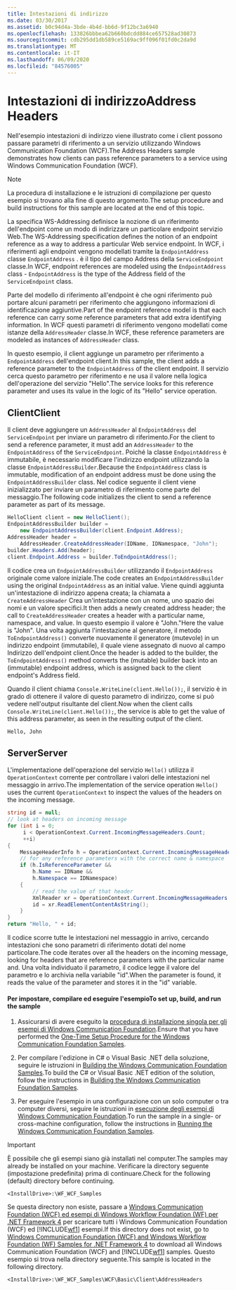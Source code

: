 ```yaml
---
title: Intestazioni di indirizzo
ms.date: 03/30/2017
ms.assetid: b0c94d4a-3bde-4b4d-bb6d-9f12bc3a6940
ms.openlocfilehash: 133826bbbea62b660bdcdd884ce657528ad30873
ms.sourcegitcommit: cdb295dd1db589ce5169ac9ff096f01fd0c2da9d
ms.translationtype: MT
ms.contentlocale: it-IT
ms.lasthandoff: 06/09/2020
ms.locfileid: "84576005"
---
```

# <a name="address-headers"></a><span data-ttu-id="a00c2-102">Intestazioni di indirizzo</span><span class="sxs-lookup"><span data-stu-id="a00c2-102">Address Headers</span></span>

<span data-ttu-id="a00c2-103">Nell'esempio intestazioni di indirizzo viene illustrato come i client possono passare parametri di riferimento a un servizio utilizzando Windows Communication Foundation (WCF).</span><span class="sxs-lookup"><span data-stu-id="a00c2-103">The Address Headers sample demonstrates how clients can pass reference parameters to a service using Windows Communication Foundation (WCF).</span></span>

> [!NOTE]
> <span data-ttu-id="a00c2-104">La procedura di installazione e le istruzioni di compilazione per questo esempio si trovano alla fine di questo argomento.</span><span class="sxs-lookup"><span data-stu-id="a00c2-104">The setup procedure and build instructions for this sample are located at the end of this topic.</span></span>

<span data-ttu-id="a00c2-105">La specifica WS-Addressing definisce la nozione di un riferimento dell'endpoint come un modo di indirizzare un particolare endpoint servizio Web.</span><span class="sxs-lookup"><span data-stu-id="a00c2-105">The WS-Addressing specification defines the notion of an endpoint reference as a way to address a particular Web service endpoint.</span></span> <span data-ttu-id="a00c2-106">In WCF, i riferimenti agli endpoint vengono modellati tramite la `EndpointAddress` classe `EndpointAddress` . è il tipo del campo Address della `ServiceEndpoint` classe.</span><span class="sxs-lookup"><span data-stu-id="a00c2-106">In WCF, endpoint references are modeled using the `EndpointAddress` class - `EndpointAddress` is the type of the Address field of the `ServiceEndpoint` class.</span></span>

<span data-ttu-id="a00c2-107">Parte del modello di riferimento all'endpoint è che ogni riferimento può portare alcuni parametri per riferimento che aggiungono informazioni di identificazione aggiuntive.</span><span class="sxs-lookup"><span data-stu-id="a00c2-107">Part of the endpoint reference model is that each reference can carry some reference parameters that add extra identifying information.</span></span> <span data-ttu-id="a00c2-108">In WCF questi parametri di riferimento vengono modellati come istanze della `AddressHeader` classe.</span><span class="sxs-lookup"><span data-stu-id="a00c2-108">In WCF, these reference parameters are modeled as instances of `AddressHeader` class.</span></span>

<span data-ttu-id="a00c2-109">In questo esempio, il client aggiunge un parametro per riferimento a `EndpointAddress` dell'endpoint client.</span><span class="sxs-lookup"><span data-stu-id="a00c2-109">In this sample, the client adds a reference parameter to the `EndpointAddress` of the client endpoint.</span></span> <span data-ttu-id="a00c2-110">Il servizio cerca questo parametro per riferimento e ne usa il valore nella logica dell'operazione del servizio "Hello".</span><span class="sxs-lookup"><span data-stu-id="a00c2-110">The service looks for this reference parameter and uses its value in the logic of its "Hello" service operation.</span></span>

## <a name="client"></a><span data-ttu-id="a00c2-111">Client</span><span class="sxs-lookup"><span data-stu-id="a00c2-111">Client</span></span>

<span data-ttu-id="a00c2-112">Il client deve aggiungere un `AddressHeader` al `EndpointAddress` del `ServiceEndpoint` per inviare un parametro di riferimento.</span><span class="sxs-lookup"><span data-stu-id="a00c2-112">For the client to send a reference parameter, it must add an `AddressHeader` to the `EndpointAddress` of the `ServiceEndpoint`.</span></span> <span data-ttu-id="a00c2-113">Poiché la classe `EndpointAddress` è immutabile, è necessario modificare l'indirizzo endpoint utilizzando la classe `EndpointAddressBuilder`.</span><span class="sxs-lookup"><span data-stu-id="a00c2-113">Because the `EndpointAddress` class is immutable, modification of an endpoint address must be done using the `EndpointAddressBuilder` class.</span></span> <span data-ttu-id="a00c2-114">Nel codice seguente il client viene inizializzato per inviare un parametro di riferimento come parte del messaggio.</span><span class="sxs-lookup"><span data-stu-id="a00c2-114">The following code initializes the client to send a reference parameter as part of its message.</span></span>

```csharp
HelloClient client = new HelloClient();
EndpointAddressBuilder builder =
    new EndpointAddressBuilder(client.Endpoint.Address);
AddressHeader header =
    AddressHeader.CreateAddressHeader(IDName, IDNamespace, "John");
builder.Headers.Add(header);
client.Endpoint.Address = builder.ToEndpointAddress();
```

<span data-ttu-id="a00c2-115">Il codice crea un `EndpointAddressBuilder` utilizzando il `EndpointAddress` originale come valore iniziale.</span><span class="sxs-lookup"><span data-stu-id="a00c2-115">The code creates an `EndpointAddressBuilder` using the original `EndpointAddress` as an initial value.</span></span> <span data-ttu-id="a00c2-116">Viene quindi aggiunta un'intestazione di indirizzo appena creata; la chiamata a `CreateAddressHeader` Crea un'intestazione con un nome, uno spazio dei nomi e un valore specifici.</span><span class="sxs-lookup"><span data-stu-id="a00c2-116">It then adds a newly created address header; the call to `CreateAddressHeader` creates a header with a particular name, namespace, and value.</span></span> <span data-ttu-id="a00c2-117">In questo esempio il valore è "John."</span><span class="sxs-lookup"><span data-stu-id="a00c2-117">Here the value is "John".</span></span> <span data-ttu-id="a00c2-118">Una volta aggiunta l'intestazione al generatore, il metodo `ToEndpointAddress()` converte nuovamente il generatore (mutevole) in un indirizzo endpoint (immutabile), il quale viene assegnato di nuovo al campo Indirizzo dell'endpoint client.</span><span class="sxs-lookup"><span data-stu-id="a00c2-118">Once the header is added to the builder, the `ToEndpointAddress()` method converts the (mutable) builder back into an (immutable) endpoint address, which is assigned back to the client endpoint's Address field.</span></span>

<span data-ttu-id="a00c2-119">Quando il client chiama `Console.WriteLine(client.Hello());`, il servizio è in grado di ottenere il valore di questo parametro di indirizzo, come si può vedere nell'output risultante del client.</span><span class="sxs-lookup"><span data-stu-id="a00c2-119">Now when the client calls `Console.WriteLine(client.Hello());`, the service is able to get the value of this address parameter, as seen in the resulting output of the client.</span></span>

`Hello, John`

## <a name="server"></a><span data-ttu-id="a00c2-120">Server</span><span class="sxs-lookup"><span data-stu-id="a00c2-120">Server</span></span>

<span data-ttu-id="a00c2-121">L'implementazione dell'operazione del servizio `Hello()` utilizza il `OperationContext` corrente per controllare i valori delle intestazioni nel messaggio in arrivo.</span><span class="sxs-lookup"><span data-stu-id="a00c2-121">The implementation of the service operation `Hello()` uses the current `OperationContext` to inspect the values of the headers on the incoming message.</span></span>

```csharp
string id = null;
// look at headers on incoming message
for (int i = 0;
     i < OperationContext.Current.IncomingMessageHeaders.Count;
     ++i)
{
    MessageHeaderInfo h = OperationContext.Current.IncomingMessageHeaders[i];
    // for any reference parameters with the correct name & namespace
    if (h.IsReferenceParameter &&
        h.Name == IDName &&
        h.Namespace == IDNamespace)
    {
        // read the value of that header
        XmlReader xr = OperationContext.Current.IncomingMessageHeaders.GetReaderAtHeader(i);
        id = xr.ReadElementContentAsString();
    }
}
return "Hello, " + id;
```

<span data-ttu-id="a00c2-122">Il codice scorre tutte le intestazioni nel messaggio in arrivo, cercando intestazioni che sono parametri di riferimento dotati del nome particolare.</span><span class="sxs-lookup"><span data-stu-id="a00c2-122">The code iterates over all the headers on the incoming message, looking for headers that are reference parameters with the particular name and.</span></span> <span data-ttu-id="a00c2-123">Una volta individuato il parametro, il codice legge il valore del parametro e lo archivia nella variabile "id".</span><span class="sxs-lookup"><span data-stu-id="a00c2-123">When the parameter is found, it reads the value of the parameter and stores it in the "id" variable.</span></span>

#### <a name="to-set-up-build-and-run-the-sample"></a><span data-ttu-id="a00c2-124">Per impostare, compilare ed eseguire l'esempio</span><span class="sxs-lookup"><span data-stu-id="a00c2-124">To set up, build, and run the sample</span></span>

1. <span data-ttu-id="a00c2-125">Assicurarsi di avere eseguito la [procedura di installazione singola per gli esempi di Windows Communication Foundation](one-time-setup-procedure-for-the-wcf-samples.md).</span><span class="sxs-lookup"><span data-stu-id="a00c2-125">Ensure that you have performed the [One-Time Setup Procedure for the Windows Communication Foundation Samples](one-time-setup-procedure-for-the-wcf-samples.md).</span></span>

2. <span data-ttu-id="a00c2-126">Per compilare l'edizione in C# o Visual Basic .NET della soluzione, seguire le istruzioni in [Building the Windows Communication Foundation Samples](building-the-samples.md).</span><span class="sxs-lookup"><span data-stu-id="a00c2-126">To build the C# or Visual Basic .NET edition of the solution, follow the instructions in [Building the Windows Communication Foundation Samples](building-the-samples.md).</span></span>

3. <span data-ttu-id="a00c2-127">Per eseguire l'esempio in una configurazione con un solo computer o tra computer diversi, seguire le istruzioni in [esecuzione degli esempi di Windows Communication Foundation](running-the-samples.md).</span><span class="sxs-lookup"><span data-stu-id="a00c2-127">To run the sample in a single- or cross-machine configuration, follow the instructions in [Running the Windows Communication Foundation Samples](running-the-samples.md).</span></span>

> [!IMPORTANT]
> <span data-ttu-id="a00c2-128">È possibile che gli esempi siano già installati nel computer.</span><span class="sxs-lookup"><span data-stu-id="a00c2-128">The samples may already be installed on your machine.</span></span> <span data-ttu-id="a00c2-129">Verificare la directory seguente (impostazione predefinita) prima di continuare.</span><span class="sxs-lookup"><span data-stu-id="a00c2-129">Check for the following (default) directory before continuing.</span></span>
>
> `<InstallDrive>:\WF_WCF_Samples`
>
> <span data-ttu-id="a00c2-130">Se questa directory non esiste, passare a [Windows Communication Foundation (WCF) ed esempi di Windows Workflow Foundation (WF) per .NET Framework 4](https://www.microsoft.com/download/details.aspx?id=21459) per scaricare tutti i Windows Communication Foundation (WCF) ed [!INCLUDE[wf1](../../../../includes/wf1-md.md)] esempi.</span><span class="sxs-lookup"><span data-stu-id="a00c2-130">If this directory does not exist, go to [Windows Communication Foundation (WCF) and Windows Workflow Foundation (WF) Samples for .NET Framework 4](https://www.microsoft.com/download/details.aspx?id=21459) to download all Windows Communication Foundation (WCF) and [!INCLUDE[wf1](../../../../includes/wf1-md.md)] samples.</span></span> <span data-ttu-id="a00c2-131">Questo esempio si trova nella directory seguente.</span><span class="sxs-lookup"><span data-stu-id="a00c2-131">This sample is located in the following directory.</span></span>
>
> `<InstallDrive>:\WF_WCF_Samples\WCF\Basic\Client\AddressHeaders`
